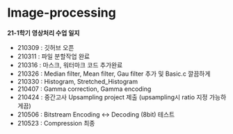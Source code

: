 # Image-processing

**21-1학기 영상처리 수업 일지**
- 210309 : 깃허브 오픈
- 210311 : 파일 분할작업 완료
- 210316 : 마스크, 워터마크 코드 추가완료
- 210326 : Median filter, Mean filter, Gau filter 추가 및 Basic.c 깔끔하게 
- 210330 : Histogram, Stretched_Histogram 
- 210407 : Gamma correction, Gamma encoding
- 210424 : 중간고사 Upsampling project 제출 (upsampling시 ratio 지정 가능하게끔)
- 210506 : Bitstream Encoding <-> Decoding (8bit) 테스트
- 210523 : Compression 최종